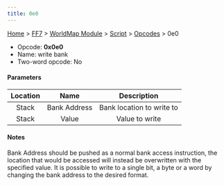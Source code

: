 ```yaml
---
title: 0e0
---
```


[Home](../../../../index.md) > [FF7](../../../../FF7.md) > [WorldMap Module](../../../WorldMap_Module.md) > [Script](../../Script.md) > [Opcodes](../Opcodes.md) > 0e0

-   Opcode: **0x0e0**
-   Name: write bank
-   Two-word opcode: No

#### Parameters

| Location |     Name     |        Description        |
|:--------:|:------------:|:-------------------------:|
|  Stack   | Bank Address | Bank location to write to |
|  Stack   |    Value     |      Value to write       |

#### Notes

Bank Address should be pushed as a normal bank access instruction, the location that would be accessed will instead be overwritten with the specified value. It is possible to write to a single bit, a byte or a word by changing the bank address to the desired format.
